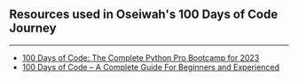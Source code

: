  ## Resources used in Oseiwah's 100 Days of Code Journey
 ---
 - [100 Days of Code: The Complete Python Pro Bootcamp for 2023](https://www.udemy.com/course/100-days-of-code) 
 - [100 Days of Code – A Complete Guide For Beginners and Experienced](https://www.geeksforgeeks.org/100-days-of-code-a-complete-guide-for-beginners-and-experienced/amp/#100%20days%20of%20code%20for%20experienced)